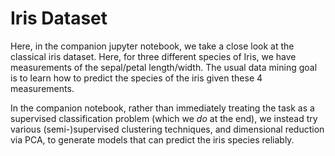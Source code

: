 # Iris Dataset

Here, in the companion jupyter notebook, we take a close look at the classical iris dataset. Here, for three different species of Iris, we have measurements of the sepal/petal length/width. The usual data mining goal is to learn how to predict the species of the iris given these 4 measurements.

In the companion notebook, rather than immediately treating the task as a supervised classification problem (which we _do_ at the end), we instead try various (semi-)supervised clustering techniques, and dimensional reduction via PCA, to generate models that can predict the iris species reliably.